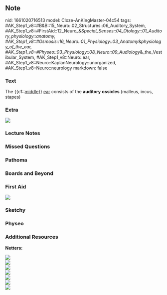 ## Note
nid: 1661020716513
model: Cloze-AnKingMaster-04c54
tags: #AK_Step1_v8::#B&B::15_Neuro::02_Structures::06_Auditory_System, #AK_Step1_v8::#FirstAid::12_Neuro_&_Special_Senses::04_Otology::01_Auditory_physiology::anatomy, #AK_Step1_v8::#Osmosis::16_Neuro::01_Physiology::03_Anatomy_&_physiology_of_the_ear, #AK_Step1_v8::#Physeo::03_Physiology::08_Neuro::09_Audiology_&_the_Vestibular_System, #AK_Step1_v8::Neuro::ear, #AK_Step1_v8::Neuro::KaplanNeurology::unorganized, #AK_Step1_v8::Neuro::neurology
markdown: false

### Text
<div>
  The {{c1::<u>middle</u>}} <u>ear</u> consists of the
  <b>auditory</b> <b>ossicles</b> (malleus, incus, stapes)
</div>

### Extra
<img src="paste-81737522610675.jpg">

### Lecture Notes


### Missed Questions


### Pathoma


### Boards and Beyond


### First Aid
<img src="tmphCQYfq.png">

### Sketchy


### Physeo


### Additional Resources
<b>Netters:</b>
<div>
  <div>
    <div><img src="paste-507063838967266.jpg"></div>
    <div><img src="paste-507179803084180.jpg"></div>
  </div>
  <div><img src="paste-507574940075416.jpg"></div>
  <div><img src="paste-507690904192308.jpg"></div>
  <div><img src="paste-507806868309332.jpg"></div>
  <div><img src="paste-507922832426314.jpg"></div>
  <div><img src="paste-508047386477412.jpg"></div>
</div>
